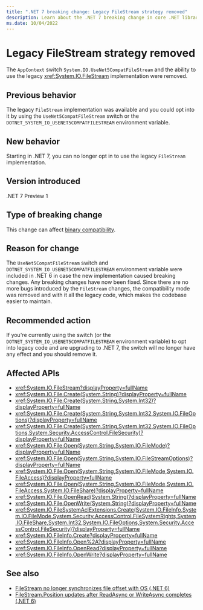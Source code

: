 ```yaml
---
title: ".NET 7 breaking change: Legacy FileStream strategy removed"
description: Learn about the .NET 7 breaking change in core .NET libraries where the ability to use the legacy `FileStream` implementation has been removed.
ms.date: 10/04/2022
---
```

# Legacy FileStream strategy removed

The `AppContext` switch `System.IO.UseNet5CompatFileStream` and the ability to use the legacy <xref:System.IO.FileStream> implementation were removed.

## Previous behavior

The legacy `FileStream` implementation was available and you could opt into it by using the `UseNet5CompatFileStream` switch or the `DOTNET_SYSTEM_IO_USENET5COMPATFILESTREAM` environment variable.

## New behavior

Starting in .NET 7, you can no longer opt in to use the legacy `FileStream` implementation.

## Version introduced

.NET 7 Preview 1

## Type of breaking change

This change can affect [binary compatibility](../../categories.md#binary-compatibility).

## Reason for change

The `UseNet5CompatFileStream` switch and `DOTNET_SYSTEM_IO_USENET5COMPATFILESTREAM` environment variable were included in .NET 6 in case the new implementation caused breaking changes. Any breaking changes have now been fixed. Since there are no more bugs introduced by the `FileStream` changes, the compatibility mode was removed and with it all the legacy code, which makes the codebase easier to maintain.

## Recommended action

If you're currently using the switch (or the `DOTNET_SYSTEM_IO_USENET5COMPATFILESTREAM` environment variable) to opt into legacy code and are upgrading to .NET 7, the switch will no longer have any effect and you should remove it.

## Affected APIs

- <xref:System.IO.FileStream?displayProperty=fullName>
- <xref:System.IO.File.Create(System.String)?displayProperty=fullName>
- <xref:System.IO.File.Create(System.String,System.Int32)?displayProperty=fullName>
- <xref:System.IO.File.Create(System.String,System.Int32,System.IO.FileOptions)?displayProperty=fullName>
- <xref:System.IO.File.Create(System.String,System.Int32,System.IO.FileOptions,System.Security.AccessControl.FileSecurity)?displayProperty=fullName>
- <xref:System.IO.File.Open(System.String,System.IO.FileMode)?displayProperty=fullName>
- <xref:System.IO.File.Open(System.String,System.IO.FileStreamOptions)?displayProperty=fullName>
- <xref:System.IO.File.Open(System.String,System.IO.FileMode,System.IO.FileAccess)?displayProperty=fullName>
- <xref:System.IO.File.Open(System.String,System.IO.FileMode,System.IO.FileAccess,System.IO.FileShare)?displayProperty=fullName>
- <xref:System.IO.File.OpenRead(System.String)?displayProperty=fullName>
- <xref:System.IO.File.OpenWrite(System.String)?displayProperty=fullName>
- <xref:System.IO.FileSystemAclExtensions.Create(System.IO.FileInfo,System.IO.FileMode,System.Security.AccessControl.FileSystemRights,System.IO.FileShare,System.Int32,System.IO.FileOptions,System.Security.AccessControl.FileSecurity)?displayProperty=fullName>
- <xref:System.IO.FileInfo.Create?displayProperty=fullName>
- <xref:System.IO.FileInfo.Open%2A?displayProperty=fullName>
- <xref:System.IO.FileInfo.OpenRead?displayProperty=fullName>
- <xref:System.IO.FileInfo.OpenWrite?displayProperty=fullName>

## See also

- [FileStream no longer synchronizes file offset with OS (.NET 6)](../6.0/filestream-doesnt-sync-offset-with-os.md)
- [FileStream.Position updates after ReadAsync or WriteAsync completes (.NET 6)](../6.0/filestream-position-updates-after-readasync-writeasync-completion.md)
